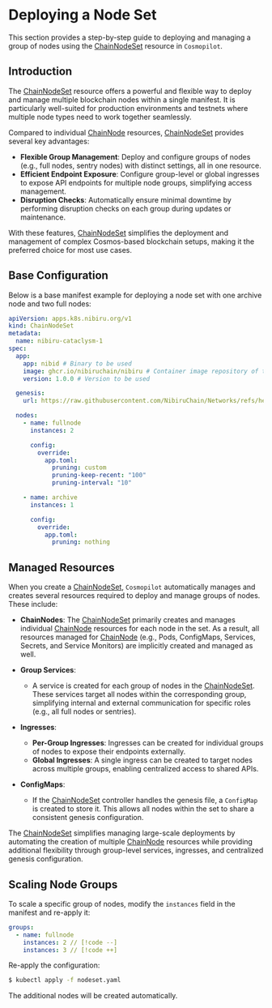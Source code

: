 # Deploying a Node Set

This section provides a step-by-step guide to deploying and managing a group of nodes using the [ChainNodeSet](/03-reference/crds/crds#chainnodeset) resource in `Cosmopilot`.

## Introduction


The [ChainNodeSet](/03-reference/crds/crds#chainnodeset) resource offers a powerful and flexible way to deploy and manage multiple blockchain nodes within a single manifest. It is particularly well-suited for production environments and testnets where multiple node types need to work together seamlessly.

Compared to individual [ChainNode](/03-reference/crds/crds#chainnode) resources, [ChainNodeSet](/03-reference/crds/crds#chainnodeset) provides several key advantages:
- **Flexible Group Management**: Deploy and configure groups of nodes (e.g., full nodes, sentry nodes) with distinct settings, all in one resource.
- **Efficient Endpoint Exposure**: Configure group-level or global ingresses to expose API endpoints for multiple node groups, simplifying access management.
- **Disruption Checks**: Automatically ensure minimal downtime by performing disruption checks on each group during updates or maintenance.

With these features, [ChainNodeSet](/03-reference/crds/crds#chainnodeset) simplifies the deployment and management of complex Cosmos-based blockchain setups, making it the preferred choice for most use cases.

## Base Configuration

Below is a base manifest example for deploying a node set with one archive node and two full nodes:

```yaml
apiVersion: apps.k8s.nibiru.org/v1
kind: ChainNodeSet
metadata:
  name: nibiru-cataclysm-1
spec:
  app:
    app: nibid # Binary to be used
    image: ghcr.io/nibiruchain/nibiru # Container image repository of the application
    version: 1.0.0 # Version to be used

  genesis:
    url: https://raw.githubusercontent.com/NibiruChain/Networks/refs/heads/main/Mainnet/cataclysm-1/genesis.json

  nodes:
    - name: fullnode
      instances: 2

      config:
        override:
          app.toml:
            pruning: custom
            pruning-keep-recent: "100"
            pruning-interval: "10"

    - name: archive
      instances: 1

      config:
        override:
          app.toml:
            pruning: nothing
```

## Managed Resources

When you create a [ChainNodeSet](/03-reference/crds/crds#chainnodeset), `Cosmopilot` automatically manages and creates several resources required to deploy and manage groups of nodes. These include:

- **ChainNodes**: The [ChainNodeSet](/03-reference/crds/crds#chainnodeset) primarily creates and manages individual [ChainNode](/03-reference/crds/crds#chainnode) resources for each node in the set. As a result, all resources managed for [ChainNode](/03-reference/crds/crds#chainnode) (e.g., Pods, ConfigMaps, Services, Secrets, and Service Monitors) are implicitly created and managed as well.

- **Group Services**:
  - A service is created for each group of nodes in the [ChainNodeSet](/03-reference/crds/crds#chainnodeset). These services target all nodes within the corresponding group, simplifying internal and external communication for specific roles (e.g., all full nodes or sentries).

- **Ingresses**:
  - **Per-Group Ingresses**: Ingresses can be created for individual groups of nodes to expose their endpoints externally.
  - **Global Ingresses**: A single ingress can be created to target nodes across multiple groups, enabling centralized access to shared APIs.

- **ConfigMaps**:
  - If the [ChainNodeSet](/03-reference/crds/crds#chainnodeset) controller handles the genesis file, a `ConfigMap` is created to store it. This allows all nodes within the set to share a consistent genesis configuration.

The [ChainNodeSet](/03-reference/crds/crds#chainnodeset) simplifies managing large-scale deployments by automating the creation of multiple [ChainNode](/03-reference/crds/crds#chainnode) resources while providing additional flexibility through group-level services, ingresses, and centralized genesis configuration.

## Scaling Node Groups

To scale a specific group of nodes, modify the `instances` field in the manifest and re-apply it:

```yaml
groups:
  - name: fullnode
    instances: 2 // [!code --]
    instances: 3 // [!code ++]
```

Re-apply the configuration:

```bash
$ kubectl apply -f nodeset.yaml
```

The additional nodes will be created automatically.
